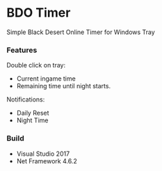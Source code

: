 ﻿# BDO Timer
Simple Black Desert Online Timer for Windows Tray

### Features
Double click on tray:
 * Current ingame time
 * Remaining time until night starts.

Notifications:
 * Daily Reset
 * Night Time

### Build
 * Visual Studio 2017
 * Net Framework 4.6.2